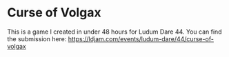 # Curse of Volgax

This is a game I created in under 48 hours for Ludum Dare 44. You can find the submission here: https://ldjam.com/events/ludum-dare/44/curse-of-volgax
